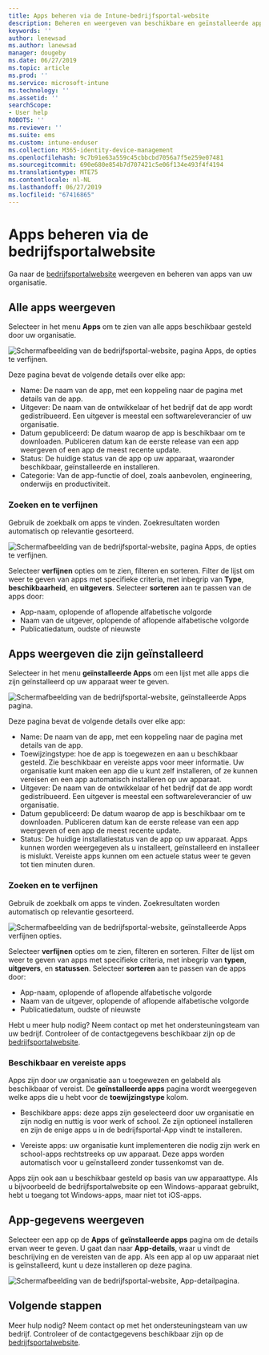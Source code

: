 ```yaml
---
title: Apps beheren via de Intune-bedrijfsportal-website
description: Beheren en weergeven van beschikbare en geïnstalleerde apps
keywords: ''
author: lenewsad
ms.author: lanewsad
manager: dougeby
ms.date: 06/27/2019
ms.topic: article
ms.prod: ''
ms.service: microsoft-intune
ms.technology: ''
ms.assetid: ''
searchScope:
- User help
ROBOTS: ''
ms.reviewer: ''
ms.suite: ems
ms.custom: intune-enduser
ms.collection: M365-identity-device-management
ms.openlocfilehash: 9c7b91e63a559c45cbbcbd7056a7f5e259e07481
ms.sourcegitcommit: 690e680e854b7d707421c5e06f134e493f4f4194
ms.translationtype: MTE75
ms.contentlocale: nl-NL
ms.lasthandoff: 06/27/2019
ms.locfileid: "67416865"
---
```

# <a name="manage-apps-from-the-company-portal-website"></a>Apps beheren via de bedrijfsportalwebsite 
Ga naar de [bedrijfsportalwebsite](https://portal.manage.microsoft.com) weergeven en beheren van apps van uw organisatie. 

## <a name="view-all-apps"></a>Alle apps weergeven  
Selecteer in het menu **Apps** om te zien van alle apps beschikbaar gesteld door uw organisatie. 

   ![Schermafbeelding van de bedrijfsportal-website, pagina Apps, de opties te verfijnen.](./media/intune-view-apps-1907.png)  

Deze pagina bevat de volgende details over elke app:  

* Name: De naam van de app, met een koppeling naar de pagina met details van de app.
* Uitgever: De naam van de ontwikkelaar of het bedrijf dat de app wordt gedistribueerd. Een uitgever is meestal een softwareleverancier of uw organisatie.  
* Datum gepubliceerd: De datum waarop de app is beschikbaar om te downloaden. Publiceren datum kan de eerste release van een app weergeven of een app de meest recente update.
* Status: De huidige status van de app op uw apparaat, waaronder beschikbaar, geïnstalleerde en installeren. 
* Categorie: Van de app-functie of doel, zoals aanbevolen, engineering, onderwijs en productiviteit.  

### <a name="search-and-refine"></a>Zoeken en te verfijnen   

Gebruik de zoekbalk om apps te vinden. Zoekresultaten worden automatisch op relevantie gesorteerd.  

   ![Schermafbeelding van de bedrijfsportal-website, pagina Apps, de opties te verfijnen.](./media/intune-refine-all-apps-1907.png)  

Selecteer **verfijnen** opties om te zien, filteren en sorteren. Filter de lijst om weer te geven van apps met specifieke criteria, met inbegrip van **Type**, **beschikbaarheid**, en **uitgevers**. Selecteer **sorteren** aan te passen van de apps door:

* App-naam, oplopende of aflopende alfabetische volgorde 
* Naam van de uitgever, oplopende of aflopende alfabetische volgorde 
* Publicatiedatum, oudste of nieuwste  

## <a name="view-installed-apps"></a>Apps weergeven die zijn geïnstalleerd  
Selecteer in het menu **geïnstalleerde Apps** om een lijst met alle apps die zijn geïnstalleerd op uw apparaat weer te geven.  

   ![Schermafbeelding van de bedrijfsportal-website, geïnstalleerde Apps pagina.](./media/intune-installed-apps-1907.png)  


Deze pagina bevat de volgende details over elke app:  

* Name: De naam van de app, met een koppeling naar de pagina met details van de app.
* Toewijzingstype: hoe de app is toegewezen en aan u beschikbaar gesteld. Zie beschikbaar en vereiste apps voor meer informatie. Uw organisatie kunt maken een app die u kunt zelf installeren, of ze kunnen vereisen en een app automatisch installeren op uw apparaat.  
* Uitgever: De naam van de ontwikkelaar of het bedrijf dat de app wordt gedistribueerd. Een uitgever is meestal een softwareleverancier of uw organisatie.  
* Datum gepubliceerd: De datum waarop de app is beschikbaar om te downloaden. Publiceren datum kan de eerste release van een app weergeven of een app de meest recente update.
* Status: De huidige installatiestatus van de app op uw apparaat. Apps kunnen worden weergegeven als u installeert, geïnstalleerd en installeer is mislukt. Vereiste apps kunnen om een actuele status weer te geven tot tien minuten duren.  

### <a name="search-and-refine"></a>Zoeken en te verfijnen  

Gebruik de zoekbalk om apps te vinden. Zoekresultaten worden automatisch op relevantie gesorteerd.  

   ![Schermafbeelding van de bedrijfsportal-website, geïnstalleerde Apps verfijnen opties.](./media/intune-installed-refine-1907.png)  

Selecteer **verfijnen** opties om te zien, filteren en sorteren. Filter de lijst om weer te geven van apps met specifieke criteria, met inbegrip van **typen**, **uitgevers**, en **statussen**. Selecteer **sorteren** aan te passen van de apps door:

* App-naam, oplopende of aflopende alfabetische volgorde  
* Naam van de uitgever, oplopende of aflopende alfabetische volgorde  
* Publicatiedatum, oudste of nieuwste  

Hebt u meer hulp nodig? Neem contact op met het ondersteuningsteam van uw bedrijf. Controleer of de contactgegevens beschikbaar zijn op de [bedrijfsportalwebsite](https://go.microsoft.com/fwlink/?linkid=2010980).  

### <a name="available-and-required-apps"></a>Beschikbaar en vereiste apps
Apps zijn door uw organisatie aan u toegewezen en gelabeld als beschikbaar of vereist. De **geïnstalleerde apps** pagina wordt weergegeven welke apps die u hebt voor de **toewijzingstype** kolom. 


* Beschikbare apps: deze apps zijn geselecteerd door uw organisatie en zijn nodig en nuttig is voor werk of school. Ze zijn optioneel installeren en zijn de enige apps u in de bedrijfsportal-App vindt te installeren. 

* Vereiste apps: uw organisatie kunt implementeren die nodig zijn werk en school-apps rechtstreeks op uw apparaat. Deze apps worden automatisch voor u geïnstalleerd zonder tussenkomst van de. 

Apps zijn ook aan u beschikbaar gesteld op basis van uw apparaattype. Als u bijvoorbeeld de bedrijfsportalwebsite op een Windows-apparaat gebruikt, hebt u toegang tot Windows-apps, maar niet tot iOS-apps.  

## <a name="view-app-details"></a>App-gegevens weergeven  
Selecteer een app op de **Apps** of **geïnstalleerde apps** pagina om de details ervan weer te geven. U gaat dan naar **App-details**, waar u vindt de beschrijving en de vereisten van de app. Als een app al op uw apparaat niet is geïnstalleerd, kunt u deze installeren op deze pagina. 


   ![Schermafbeelding van de bedrijfsportal-website, App-detailpagina.](./media/intune-app-details-1907.png)  

## <a name="next-steps"></a>Volgende stappen
Meer hulp nodig? Neem contact op met het ondersteuningsteam van uw bedrijf. Controleer of de contactgegevens beschikbaar zijn op de [bedrijfsportalwebsite](https://go.microsoft.com/fwlink/?linkid=2010980).  
